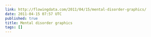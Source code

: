 ```yaml
---
link: http://flowingdata.com/2011/04/15/mental-disorder-graphics/
date: 2011-04-15 07:57 UTC
published: true
title: Mental disorder graphics
tags: []
---
```



